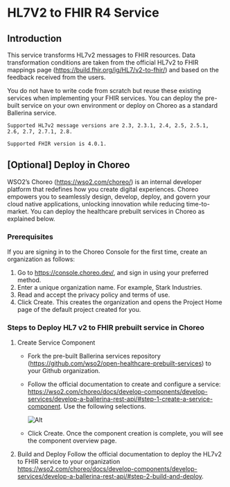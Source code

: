 # HL7V2 to FHIR R4 Service

## Introduction

This service transforms HL7v2 messages to FHIR resources. Data transformation conditions are taken from the official HL7v2 to FHIR mappings page (https://build.fhir.org/ig/HL7/v2-to-fhir/) and based on the feedback received from the users.

You do not have to write code from scratch but reuse these existing services when implementing your FHIR services. You can deploy the pre-built service on your own environment or deploy on Choreo as a standard Ballerina service.

```Supported HL7v2 message versions are 2.3, 2.3.1, 2.4, 2.5, 2.5.1,  2.6, 2.7, 2.7.1, 2.8.```

```Supported FHIR version is 4.0.1.```

## [Optional] Deploy in Choreo

WSO2’s Choreo (https://wso2.com/choreo/) is an internal developer platform that redefines how you create digital experiences. Choreo empowers you to seamlessly design, develop, deploy, and govern your cloud native applications, unlocking innovation while reducing time-to-market. You can deploy the healthcare prebuilt services in Choreo as explained below. 

### Prerequisites

If you are signing in to the Choreo Console for the first time, create an organization as follows:

1. Go to https://console.choreo.dev/, and sign in using your preferred method.
2. Enter a unique organization name. For example, Stark Industries.
3. Read and accept the privacy policy and terms of use.
4. Click Create.
This creates the organization and opens the Project Home page of the default project created for you.

### Steps to Deploy HL7 v2 to FHIR prebuilt service in Choreo
1. Create Service Component
    * Fork the pre-built Ballerina services repository (https://github.com/wso2/open-healthcare-prebuilt-services) to your Github organization.
    * Follow the official documentation to create and configure a service: https://wso2.com/choreo/docs/develop-components/develop-services/develop-a-ballerina-rest-api/#step-1-create-a-service-component. Use the following selections. 

        ![Alt](create-prebuilt-service-v2-fhir.png "Create a hl7v2 to FHIR service in Choreo")

    * Click Create. Once the component creation is complete, you will see the component overview page.

2. Build and Deploy
Follow the official documentation to deploy the HL7v2 to FHIR service to your organization https://wso2.com/choreo/docs/develop-components/develop-services/develop-a-ballerina-rest-api/#step-2-build-and-deploy.

